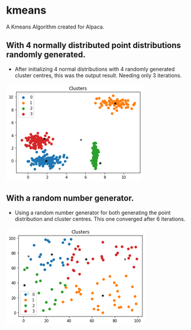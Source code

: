 # kmeans
A Kmeans Algorithm created for Alpaca.

## With 4 normally distributed point distributions randomly generated.
- After initializing 4 normal distributions with 4 randomly generated cluster centres, this was the output result. Needing only 3 iterations.

![Kmeans output with 4 random clusters created and 4 random initial cluster centres.](https://github.com/IceTharu/kmeans/blob/main/fig1.png
)

## With a random number generator.
- Using a random number generator for both generating the point distribution and cluster centres. This one converged after 6 iterations.

![Kmeans output with 4 random clusters created and 4 random initial cluster centres.](https://github.com/IceTharu/kmeans/blob/main/fig2.png
)



